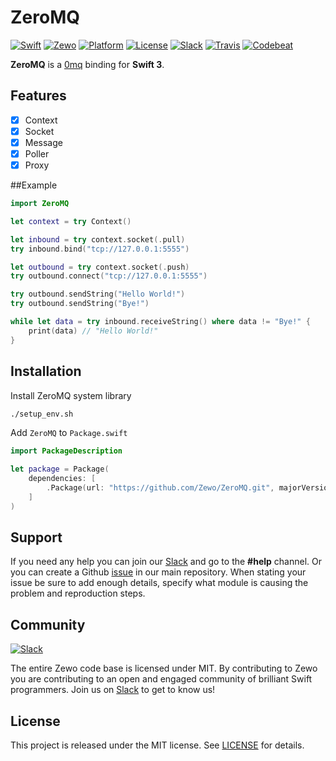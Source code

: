 # ZeroMQ

[![Swift][swift-badge]][swift-url]
[![Zewo][zewo-badge]][zewo-url]
[![Platform][platform-badge]][platform-url]
[![License][mit-badge]][mit-url]
[![Slack][slack-badge]][slack-url]
[![Travis][travis-badge]][travis-url]
[![Codebeat][codebeat-badge]][codebeat-url]

**ZeroMQ** is a [0mq](http://zeromq.org/) binding for **Swift 3**.

## Features

- [x] Context
- [x] Socket
- [x] Message
- [x] Poller
- [x] Proxy

##Example

```swift
import ZeroMQ

let context = try Context()

let inbound = try context.socket(.pull)
try inbound.bind("tcp://127.0.0.1:5555")

let outbound = try context.socket(.push)
try outbound.connect("tcp://127.0.0.1:5555")

try outbound.sendString("Hello World!")
try outbound.sendString("Bye!")

while let data = try inbound.receiveString() where data != "Bye!" {
    print(data) // "Hello World!"
}
```

## Installation

Install ZeroMQ system library

```sh
./setup_env.sh
```

Add `ZeroMQ` to `Package.swift`

```swift
import PackageDescription

let package = Package(
    dependencies: [
        .Package(url: "https://github.com/Zewo/ZeroMQ.git", majorVersion: 0, minor: 14),
    ]
)
```

## Support

If you need any help you can join our [Slack](http://slack.zewo.io) and go to the **#help** channel. Or you can create a Github [issue](https://github.com/Zewo/Zewo/issues/new) in our main repository. When stating your issue be sure to add enough details, specify what module is causing the problem and reproduction steps.

## Community

[![Slack][slack-image]][slack-url]

The entire Zewo code base is licensed under MIT. By contributing to Zewo you are contributing to an open and engaged community of brilliant Swift programmers. Join us on [Slack](http://slack.zewo.io) to get to know us!

## License

This project is released under the MIT license. See [LICENSE](LICENSE) for details.

[swift-badge]: https://img.shields.io/badge/Swift-3.0-orange.svg?style=flat
[swift-url]: https://swift.org
[zewo-badge]: https://img.shields.io/badge/Zewo-0.5-FF7565.svg?style=flat
[zewo-url]: http://zewo.io
[platform-badge]: https://img.shields.io/badge/Platforms-OS%20X%20--%20Linux-lightgray.svg?style=flat
[platform-url]: https://swift.org
[mit-badge]: https://img.shields.io/badge/License-MIT-blue.svg?style=flat
[mit-url]: https://tldrlegal.com/license/mit-license
[slack-image]: http://s13.postimg.org/ybwy92ktf/Slack.png
[slack-badge]: https://zewo-slackin.herokuapp.com/badge.svg
[slack-url]: http://slack.zewo.io
[travis-badge]: https://travis-ci.org/Zewo/ZeroMQ.svg?branch=master
[travis-url]: https://travis-ci.org/Zewo/ZeroMQ
[codebeat-badge]: https://codebeat.co/badges/baad8b1a-7649-496b-b224-ce59b33a1717
[codebeat-url]: https://codebeat.co/projects/github-com-zewo-zeromq
